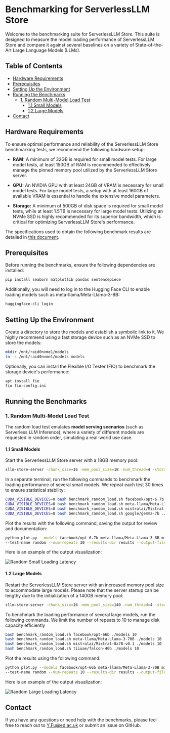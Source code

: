 # Benchmarking for ServerlessLLM Store

Welcome to the benchmarking suite for ServerlessLLM Store. This suite is designed to measure the model loading performance of ServerlessLLM Store and compare it against several baselines on a variety of State-of-the-Art Large Language Models (LLMs).

## Table of Contents

- [Hardware Requirements](#hardware-requirements)
- [Prerequisites](#prerequisites)
- [Setting Up the Environment](#setting-up-the-environment)
- [Running the Benchmarks](#running-the-benchmarks)
  - [1. Random Multi-Model Load Test](#1-random-multi-model-load-test)
    - [1.1 Small Models](#11-small-models)
    - [1.2 Large Models](#12-large-models)
- [Contact](#contact)

## Hardware Requirements

To ensure optimal performance and reliability of the ServerlessLLM Store benchmarking tests, we recommend the following hardware setup:

- **RAM:** A minimum of 32GB is required for small model tests. For large model tests, at least 150GB of RAM is recommended to effectively manage the pinned memory pool utilized by the ServerlessLLM Store server.

- **GPU:** An NVIDIA GPU with at least 24GB of VRAM is necessary for small model tests. For large model tests, a setup with at least 160GB of available VRAM is essential to handle the extensive model parameters.

- **Storage:** A minimum of 500GB of disk space is required for small model tests, while at least 1.5TB is necessary for large model tests. Utilizing an NVMe SSD is highly recommended for its superior bandwidth, which is critical for optimizing ServerlessLLM Store's performance.

The specifications used to obtain the following benchmark results are detailed in [this document](./server-specs.md).


## Prerequisites

Before running the benchmarks, ensure the following dependencies are installed:

```bash
pip install seaborn matplotlib pandas sentencepiece
```

Additionally, you will need to log in to the Hugging Face CLI to enable loading models such as meta-llama/Meta-Llama-3-8B:

```bash
huggingface-cli login
```

## Setting Up the Environment

Create a directory to store the models and establish a symbolic link to it. We highly recommend using a fast storage device such as an NVMe SSD to store the models:
```bash
mkdir /mnt/raid0nvme1/models
ln -s /mnt/raid0nvme1/models models
```

Optionally, you can install the Flexible I/O Tester (FIO) to benchmark the storage device's performance:
```bash
apt install fio
fio fio-config.ini
```

## Running the Benchmarks

### 1. Random Multi-Model Load Test

The random load test emulates **model serving scenarios** (such as Serverless LLM Inference), where a variety of different models are requested in random order, simulating a real-world use case.

#### 1.1 Small Models

Start the ServerlessLLM Store server with a 18GB memory pool:

```bash
sllm-store-server -chunk_size=16 -mem_pool_size=18 -num_thread=4 -storage_path=./models
```

In a separate terminal, run the following commands to benchmark the loading performance of several small models. We repeat each test 30 times to ensure statistical stability:
```bash
CUDA_VISIBLE_DEVICES=0 bash benchmark_random_load.sh facebook/opt-6.7b ./models 30
CUDA_VISIBLE_DEVICES=0 bash benchmark_random_load.sh meta-llama/Meta-Llama-3-8B ./models 30
CUDA_VISIBLE_DEVICES=0 bash benchmark_random_load.sh mistralai/Mistral-7B-v0.3 ./models 30
CUDA_VISIBLE_DEVICES=0 bash benchmark_random_load.sh google/gemma-7b ./models 30
```

Plot the results with the following command, saving the output for review and documentation:

```bash
python plot.py --models facebook/opt-6.7b meta-llama/Meta-Llama-3-8B mistralai/Mistral-7B-v0.3 google/gemma-7b \
--test-name random --num-repeats 30 --results-dir results --output-file images/random_small_loading_latency.png
```

Here is an example of the output visualization:

![Random Small Loading Latency](images/random_small_loading_latency.png)

#### 1.2 Large Models

Restart the ServerlessLLM Store server with an increased memory pool size to accommodate large models. Please note that the server startup can be lengthy due to the initialization of a 140GB memory pool:

```bash
sllm-store-server -chunk_size=16 -mem_pool_size=140 -num_thread=4 -storage_path=./models
```

To benchmark the loading performance of several large models, run the following commands. We limit the number of repeats to 10 to manage disk capacity efficiently
```bash
bash benchmark_random_load.sh facebook/opt-66b ./models 10
bash benchmark_random_load.sh meta-llama/Meta-Llama-3-70B ./models 10
bash benchmark_random_load.sh mistralai/Mixtral-8x7B-v0.1 ./models 10
bash benchmark_random_load.sh tiiuae/falcon-40b ./models 10
```

Plot the results using the following command:

```bash
python plot.py --models facebook/opt-66b meta-llama/Meta-Llama-3-70B mistralai/Mixtral-8x7B-v0.1 tiiuae/falcon-40b \
--test-name random --num-repeats 10 --results-dir results --output-file images/random_large_loading_latency.png
```

Here is an example of the output visualization:

![Random Large Loading Latency](images/random_large_loading_latency.png)


## Contact

If you have any questions or need help with the benchmarks, please feel free to reach out to [Y.Fu@ed.ac.uk](mailto:y.fu@ed.ac.uk) or submit an issue on GitHub.